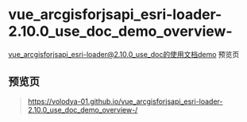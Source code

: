 # vue_arcgisforjsapi_esri-loader-2.10.0_use_doc_demo_overview-
vue_arcgisforjsapi_esri-loader@2.10.0_use_doc的使用文档demo 预览页
## 预览页
> https://volodya-01.github.io/vue_arcgisforjsapi_esri-loader-2.10.0_use_doc_demo_overview-/
